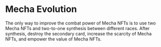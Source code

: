# Mecha Evolution

The only way to improve the combat power of Mecha NFTs is to use two Mecha NFTs and two-to-one synthesis between different races. After synthesis, destroy the secondary card, increase the scarcity of Mecha NFTs, and empower the value of Mecha NFTs.
